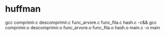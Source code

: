 # huffman

gcc comprimir.c descomprimir.c func_arvore.c func_fila.c hash.c -c&&
gcc comprimir.o descomprimir.o func_arvore.o func_fila.o hash.o main.c -o main